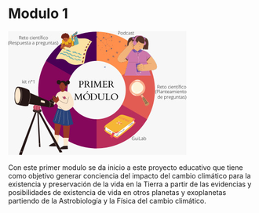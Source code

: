 # Modulo 1

![Distribución para el modulo 1](../.gitbook/assets/Mod1.jfif)

Con este primer modulo se da inicio a este proyecto educativo que tiene como objetivo generar conciencia del impacto del cambio climático para la existencia y preservación de la vida en la Tierra a partir de las evidencias y posibilidades de existencia de vida en otros planetas y exoplanetas partiendo de la Astrobiología y la Física del cambio climático.
